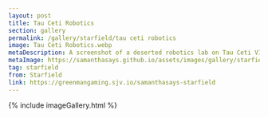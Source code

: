 ```yaml
---
layout: post
title: Tau Ceti Robotics
section: gallery
permalink: /gallery/starfield/tau ceti robotics
image: Tau Ceti Robotics.webp
metaDescription: A screenshot of a deserted robotics lab on Tau Ceti VIII-C from Starfield, taken by Samantha Says.
metaImage: https://samanthasays.github.io/assets/images/gallery/starfield/Tau Ceti Robotics.webp
tag: starfield
from: Starfield
link: https://greenmangaming.sjv.io/samanthasays-starfield
---
```

{% include imageGallery.html %}